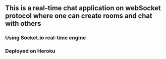 ## This is a real-time chat application on webSocket protocol where one can create rooms and chat with others

### Using Socket.io real-time engine

### Deployed on Heroku

